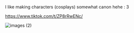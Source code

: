 I like making characters (cosplays) somewhat canon hehe : 3

https://www.tiktok.com/t/ZP8rRwENc/

![images (2)](https://github.com/user-attachments/assets/76d60e97-f2ff-4c0b-8326-e480e0b801b5)
